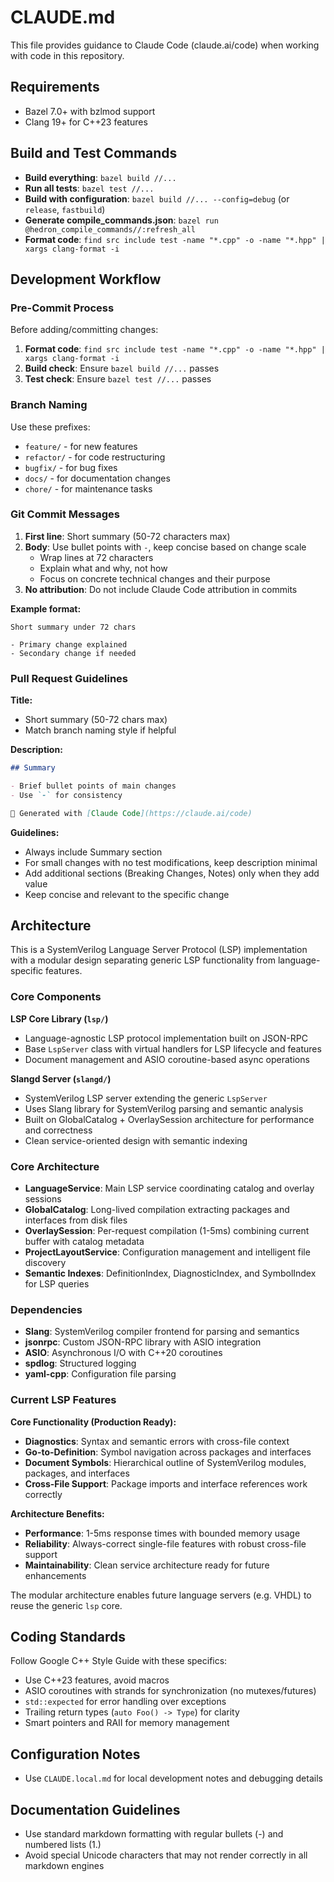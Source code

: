 # CLAUDE.md

This file provides guidance to Claude Code (claude.ai/code) when working with code in this repository.

## Requirements

- Bazel 7.0+ with bzlmod support
- Clang 19+ for C++23 features

## Build and Test Commands

- **Build everything**: `bazel build //...`
- **Run all tests**: `bazel test //...`
- **Build with configuration**: `bazel build //... --config=debug` (or `release`, `fastbuild`)
- **Generate compile_commands.json**: `bazel run @hedron_compile_commands//:refresh_all`
- **Format code**: `find src include test -name "*.cpp" -o -name "*.hpp" | xargs clang-format -i`

## Development Workflow

### Pre-Commit Process

Before adding/committing changes:

1. **Format code**: `find src include test -name "*.cpp" -o -name "*.hpp" | xargs clang-format -i`
2. **Build check**: Ensure `bazel build //...` passes
3. **Test check**: Ensure `bazel test //...` passes

### Branch Naming

Use these prefixes:

- `feature/` - for new features
- `refactor/` - for code restructuring
- `bugfix/` - for bug fixes
- `docs/` - for documentation changes
- `chore/` - for maintenance tasks

### Git Commit Messages

1. **First line**: Short summary (50-72 characters max)
2. **Body**: Use bullet points with `-`, keep concise based on change scale
   - Wrap lines at 72 characters
   - Explain what and why, not how
   - Focus on concrete technical changes and their purpose
3. **No attribution**: Do not include Claude Code attribution in commits

**Example format:**

```
Short summary under 72 chars

- Primary change explained
- Secondary change if needed
```

### Pull Request Guidelines

**Title:**

- Short summary (50-72 chars max)
- Match branch naming style if helpful

**Description:**

```markdown
## Summary

- Brief bullet points of main changes
- Use `-` for consistency

🤖 Generated with [Claude Code](https://claude.ai/code)
```

**Guidelines:**

- Always include Summary section
- For small changes with no test modifications, keep description minimal
- Add additional sections (Breaking Changes, Notes) only when they add value
- Keep concise and relevant to the specific change

## Architecture

This is a SystemVerilog Language Server Protocol (LSP) implementation with a modular design separating generic LSP functionality from language-specific features.

### Core Components

**LSP Core Library (`lsp/`)**

- Language-agnostic LSP protocol implementation built on JSON-RPC
- Base `LspServer` class with virtual handlers for LSP lifecycle and features
- Document management and ASIO coroutine-based async operations

**Slangd Server (`slangd/`)**

- SystemVerilog LSP server extending the generic `LspServer`
- Uses Slang library for SystemVerilog parsing and semantic analysis
- Built on GlobalCatalog + OverlaySession architecture for performance and correctness
- Clean service-oriented design with semantic indexing

### Core Architecture

- **LanguageService**: Main LSP service coordinating catalog and overlay sessions
- **GlobalCatalog**: Long-lived compilation extracting packages and interfaces from disk files
- **OverlaySession**: Per-request compilation (1-5ms) combining current buffer with catalog metadata
- **ProjectLayoutService**: Configuration management and intelligent file discovery
- **Semantic Indexes**: DefinitionIndex, DiagnosticIndex, and SymbolIndex for LSP queries

### Dependencies

- **Slang**: SystemVerilog compiler frontend for parsing and semantics
- **jsonrpc**: Custom JSON-RPC library with ASIO integration
- **ASIO**: Asynchronous I/O with C++20 coroutines
- **spdlog**: Structured logging
- **yaml-cpp**: Configuration file parsing

### Current LSP Features

**Core Functionality (Production Ready):**

- **Diagnostics**: Syntax and semantic errors with cross-file context
- **Go-to-Definition**: Symbol navigation across packages and interfaces
- **Document Symbols**: Hierarchical outline of SystemVerilog modules, packages, and interfaces
- **Cross-File Support**: Package imports and interface references work correctly

**Architecture Benefits:**

- **Performance**: 1-5ms response times with bounded memory usage
- **Reliability**: Always-correct single-file features with robust cross-file support
- **Maintainability**: Clean service architecture ready for future enhancements

The modular architecture enables future language servers (e.g. VHDL) to reuse the generic `lsp` core.

## Coding Standards

Follow Google C++ Style Guide with these specifics:

- Use C++23 features, avoid macros
- ASIO coroutines with strands for synchronization (no mutexes/futures)
- `std::expected` for error handling over exceptions
- Trailing return types (`auto Foo() -> Type`) for clarity
- Smart pointers and RAII for memory management

## Configuration Notes

- Use `CLAUDE.local.md` for local development notes and debugging details

## Documentation Guidelines

- Use standard markdown formatting with regular bullets (-) and numbered lists (1.)
- Avoid special Unicode characters that may not render correctly in all markdown engines
